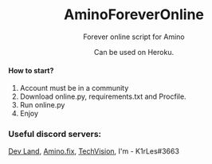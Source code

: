 <h1 align="center">
  AminoForeverOnline
</h1>

<p align="center">Forever online script for Amino</p>
<p align="center">Can be used on Heroku.</p>


#### How to start?
1. Account must be in a community
2. Download online.py, requirements.txt and Procfile.
3. Run online.py
4. Enjoy

### Useful discord servers:
[Dev Land](https://discord.com/invite/68wchgsKdX), [Amino.fix](https://discord.gg/Bf3dpBRJHj), [TechVision](https://discord.gg/JyVZEVXGZE), I'm - K1rLes#3663 

